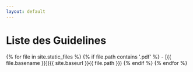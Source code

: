 ```yaml
---
layout: default
---
```


# Liste des Guidelines

{% for file in site.static_files %}
  {% if file.path contains '.pdf' %}
    - [{{ file.basename }}]({{ site.baseurl }}{{ file.path }})
  {% endif %}
{% endfor %} 
